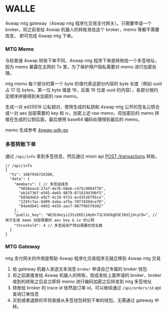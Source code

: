 # WALLE
4swap mtg gateway（4swap mtg 程序化交易支付网关）。只需要申请一个 broker，将之前发给 4swap 机器人的转账发给这个 broker，memo 等都不需要改变，
即可完成 4swap mtg 下单。 

### MTG Memo

与给普通 4swap 转账下单不同，4swap mtg 程序下单是转账给一个多签地址，因为 memo 暴露在主网的 Tx 里，为了保护用户隐私需要对 memo 进行加密处理。

mtg memo 每个部分的第一个 byte 的值代表这部分内容的 byte 长度（例如 uuid 占 17 位 bytes，第一位 byte 值是 16，后面 16 位是 uuid 的内容），各部分按约定顺序拼接得到未加密的 raw memo。

生成一对 ed25519 公私钥对，使用生成的私钥和 4swap mtg 公开的签名公钥合成一对 aes 加密需要的 key 和 iv，加密上述 raw memo，将加密后的
memo 拼接在生成的公钥后面，最后使用 base64 编码处理得到最后的 memo。

memo 生成参考 [4swap-sdk-go](https://github.com/fox-one/4swap-sdk-go/blob/master/mtg/action.go#L71)

### 多签转账下单

通过 ```/api/info``` 拿到多签信息，然后通过 mixin api [POST /transactions](https://github.com/fox-one/mixin-sdk-go/blob/master/transaction_raw.go#L42) 转账。

```json5
// /api/info
{
  "ts": 1607936726300,
  "data": {
    "members": [ // 多签组成员
      "9656eacd-2fa7-4e7b-b0eb-c475c9964f78",
      "ab14736f-e595-4e65-9879-871819d390f5",
      "b856deb3-e92f-4c19-9733-ec43526f95ce",
      "229fc7ac-9d09-4a6a-af5a-78f7439dce76",
      "84a4db41-4992-4d35-aac7-987f965f0302"
    ],
    "public_key": "WE2b3mzyi23SiEKEiiHy6+72LVUG9gDSEJ0d1jU+yC0=", // 用于生成 memo 加密需要的 aes key & iv 的公钥
    "threshold": 4 // 多签组资产转出需要的签名数
  }
}
```

### MTG Gateway

mtg 支付网关的作用是帮助 4swap 程序化交易程序无缝迁移到 4swap mtg 交易

1. 给 gateway 机器人发送文本消息 ```broker``` 申请自己专属的 broker 钱包
2. 将之前直接发给 4swap 机器人的转账，改成发给上面申请的 broker，broker 收到的转账之后会立即将 memo 进行编码加密之后转发到 mtg 多签地址
3. 转账给 broker 的 trace id 依然是订单 id，可以继续通过 ```/api/orders/id``` api 查询订单信息
4. 买到或者退款的币将直接从多签钱包转到下单的钱包，无需通过 gateway 中转。
